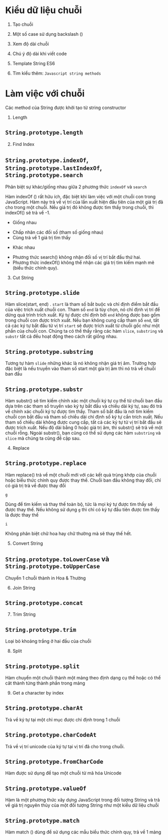 # Kiểu dữ liệu chuỗi

1. Tạo chuỗi

2. Một số case sử dụng backslash (\)

3. Xem độ dài chuỗi

4. Chú ý độ dài khi viết code

5. Template String ES6

6. Tìm kiểu thêm: `Javascript string methods`

# Làm việc với chuỗi

Các method của String được khởi tạo từ string constructor

1. Length

## `String.prototype.length`

2. Find Index

## `String.prototype.indexOf`, `String.prototype.lastIndexOf`, `String.prototype.search`

Phân biệt sự khác/giống nhau giữa 2 phương thức `indexOf` và `search`

Hàm indexOf () rất hữu ích, đặc biệt khi làm việc với một chuỗi con trong JavaScript. Hàm này trả về vị trí của lần xuất hiện đầu tiên của một giá trị đã cho trong một chuỗi. Nếu giá trị đó không được tìm thấy trong chuỗi, thì indexOf() sẽ trả về -1.

* Giống nhau
- Chấp nhân các đối số (tham số giống nhau)
- Cùng trả về 1 giá trị tìm thấy

* Khác nhau
- Phương thức search() không nhận đối số vị trí bắt đầu thứ hai.
- Phương thức indexOf() không thể nhận các giá trị tìm kiếm mạnh mẽ (biểu thức chính quy).

3. Cut String

## `String.prototype.slide`

Hàm slice(start, end) . `start` là tham số bắt buộc và chỉ định điểm bắt đầu của việc trích xuất chuỗi con. Tham số `end` là tùy chọn, nó chỉ định vị trí để dừng quá trình trích xuất. Ký tự được chỉ định bởi `end` không được bao gồm trong chuỗi con được trích xuất. Nếu bạn không cung cấp tham số `end`, tất cả các ký tự bắt đầu từ vị trí `start` sẽ được trích xuất từ chuỗi gốc như một phần của chuỗi con. Chúng ta có thể thấy rằng các hàm `slice`, `substring` và `substr` tất cả đều hoạt động theo cách rất giống nhau.

## `String.prototype.substring`

Tương tự hàm `slide` những khác là nó không nhận giá trị âm. Trường hợp đặc biệt là nếu truyền vào tham số start một gía trị âm thì nó trả về chuỗi ban đầu	

## `String.prototype.substr`

Hàm substr() sẽ tìm kiếm chính xác một chuỗi ký tự cụ thể từ chuỗi ban đầu dựa trên các tham số truyền vào ký tự bắt đầu và chiều dài ký tự, sau đó trả về chính xác chuỗi ký tự được tìm thấy. Tham số bắt đầu là nơi tìm kiếm chuỗi con bắt đầu và tham số chiều dài chỉ định số ký tự cần trích xuất. Nếu tham số chiều dài không được cung cấp, tất cả các ký tự từ vị trí bắt đầu sẽ được trích xuất. Nếu độ dài bằng 0 hoặc giá trị âm, thì substr() sẽ trả về một chuỗi rỗng. Ngoài substr(), bạn cũng có thể sử dụng các hàm `substring` và `slice` mà chúng ta cũng đề cập sau.

4. Replace

## `String.prototype.replace`

Hàm replace() trả về một chuỗi mới với các kết quả trùng khớp của chuỗi hoặc biểu thức chính quy được thay thế. Chuỗi ban đầu không thay đổi, chỉ có giá trị trả về được thay đổi

`g` 

Dùng để tìm kiếm và thay thế toàn bộ, tức là mọi ký tự được tìm thấy sẽ được thay thế. Nếu không sử dụng `g` thì chỉ có ký tự đầu tiên được tìm thấy là được thay thế

`i`

Không phân biệt chữ hoa hay chữ thường mà sẽ thay thế hết.

5. Convert String

## `String.prototype.toLowerCase` và `String.prototype.toUpperCase`

Chuyển 1 chuỗi thành in Hoa & Thường

6. Join String

## `String.prototype.concat`

7. Trim String

## `String.prototype.trim`

Loại bỏ khoảng trắng ở hai đầu của chuỗi 

8. Split

## `String.prototype.split`

Hàm chuyển một chuỗi thành một mảng theo định dạng cụ thể hoặc có thể căt thành từng thành phần trong mảng

9. Get a character by index

## `String.prototype.charAt`

Trả về ký tự tại một chỉ mục được chỉ định trong 1 chuỗi

## `String.prototype.charCodeAt`

Trả về vị trí unicode của ký tự tại vị trí đã cho trong chuỗi.

## `String.prototype.fromCharCode`

Hàm được sử dụng để tạo một chuỗi từ mã hóa Unicode

## `String.prototype.valueOf`

Hàm là một phương thức xây dựng JavaScript trong đối tượng String và trả về giá trị nguyên thủy của một đối tượng String như một kiểu dữ liệu chuỗi

## `String.prototype.match`

Hàm match () dùng để sử dụng các mẫu biểu thức chính quy, trả về 1 mảng 